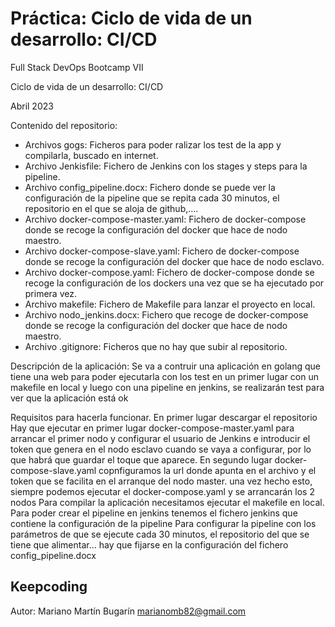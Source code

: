 # Práctica: Ciclo de vida de un desarrollo: CI/CD
Full Stack DevOps Bootcamp VII

Ciclo de vida de un desarrollo: CI/CD

Abril 2023

Contenido del repositorio:

* Archivos gogs: Ficheros para poder ralizar los test de la app y compilarla, buscado en internet.
* Archivo Jenkisfile: Fichero de Jenkins con los stages y steps para la pipeline.
* Archivo config_pipeline.docx: Fichero donde se puede ver la configuración de la pipeline que se repita cada 30 minutos, el repositorio en el que se aloja de github,....
* Archivo docker-compose-master.yaml: Fichero de docker-compose donde se recoge la configuración del docker que hace de nodo maestro.
* Archivo docker-compose-slave.yaml: Fichero de docker-compose donde se recoge la configuración del docker que hace de nodo esclavo.
* Archivo docker-compose.yaml: Fichero de docker-compose donde se recoge la configuración de los dockers una vez que se ha ejecutado por primera vez.
* Archivo makefile: Fichero de Makefile para lanzar el proyecto en local.
* Archivo nodo_jenkins.docx: Fichero que recoge de docker-compose donde se recoge la configuración del docker que hace de nodo maestro.
* Archivo .gitignore: Ficheros que no hay que subir al repositorio. 

Descripción de la aplicación:
Se va a contruir una aplicación en golang que tiene una web para poder ejecutarla con los test en un primer lugar con un makefile en local y luego con una pipeline en jenkins, se realizarán test para ver que la aplicación está ok 

Requisitos para hacerla funcionar.
En primer lugar descargar el repositorio
Hay que ejecutar en primer lugar docker-compose-master.yaml para arrancar el primer nodo y configurar el usuario de Jenkins e introducir el token que genera en el nodo esclavo cuando se vaya a configurar, por lo que habrá que guardar el toque que aparece.
En segundo lugar docker-compose-slave.yaml copnfiguramos la url donde apunta en el archivo y el token que se facilita en el arranque del nodo master.
una vez hecho esto, siempre podemos ejecutar el docker-compose.yaml y se arrancarán los 2 nodos
Para compilar la aplicación necesitamos ejecutar el makefile en local.
Para poder crear el pipeline en jenkins tenemos el fichero jenkins que contiene la configuración de la pipeline
Para configurar la pipeline con los parámetros de que se ejecute cada 30 minutos, el repositorio del que se tiene que alimentar... hay que fijarse en la configuración del fichero config_pipeline.docx

## Keepcoding
Autor: 
Mariano Martín Bugarín <marianomb82@gmail.com>
